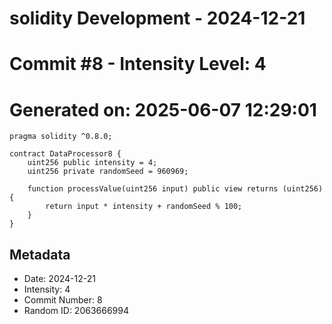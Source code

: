 ﻿# solidity Development - 2024-12-21
# Commit #8 - Intensity Level: 4
# Generated on: 2025-06-07 12:29:01
```solidity
pragma solidity ^0.8.0;

contract DataProcessor8 {
    uint256 public intensity = 4;
    uint256 private randomSeed = 960969;

    function processValue(uint256 input) public view returns (uint256) {
        return input * intensity + randomSeed % 100;
    }
}
```
## Metadata
- Date: 2024-12-21
- Intensity: 4
- Commit Number: 8
- Random ID: 2063666994
